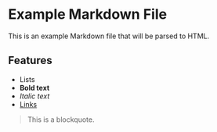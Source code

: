# Example Markdown File

This is an example Markdown file that will be parsed to HTML.

## Features

- Lists
- **Bold text**
- *Italic text*
- [Links](https://example.com)

> This is a blockquote.
